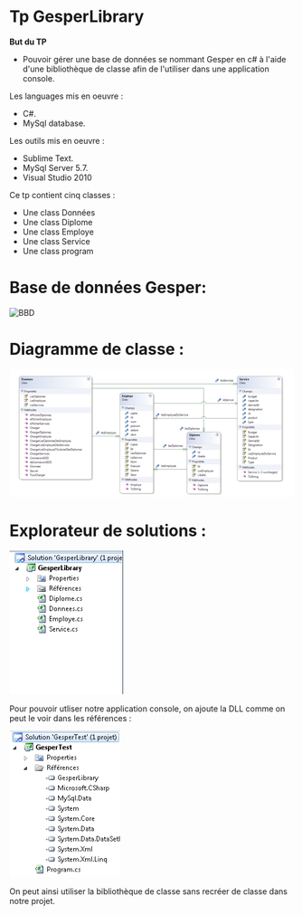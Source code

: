 # Tp GesperLibrary #

**But du TP**
* Pouvoir gérer une base de données se nommant Gesper en c# à l'aide d'une bibliothèque de classe afin de l'utiliser dans une application console.

Les languages mis en oeuvre :
  * C#.
  * MySql database.
  
Les outils mis en oeuvre :
  * Sublime Text.
  * MySql Server 5.7.
  * Visual Studio 2010
  
  Ce tp contient cinq classes :
  * Une class Données
  * Une class Diplome
  * Une class Employe
  * Une class Service
  * Une class program
  
  # Base de données Gesper:
  ![BBD](https://github.com/mlima95/GesperLibrary/blob/master/Sch%C3%A9ma%20bdd%20Gesper%20Library.PNG)
  
  # Diagramme de classe :
  ![Diagramme](https://github.com/mlima95/GesperLibrary/blob/master/Diagramme%20de%20classe.PNG)
  
  # Explorateur de solutions :
  ![Gesper](https://github.com/mlima95/GesperLibrary/blob/master/GesperGallery.PNG)
  
  Pour pouvoir utliser notre application console, on ajoute la DLL comme on peut le voir dans les références :
  
  ![GesperRéférence](https://github.com/mlima95/GesperLibrary/blob/master/GesperGalleryConsole.PNG)
  
  On peut ainsi utiliser la bibliothèque de classe sans recréer de classe dans notre projet.
